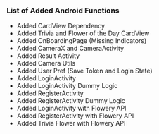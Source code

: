 ### List of Added Android Functions
* Added CardView Dependency
* Added Trivia and Flower of the Day CardView
* Added OnBoardingPage (Missing Indicators)
* Added CameraX and CameraActivity
* Added Result Activity
* Added Camera Utils
* Added User Pref (Save Token and Login State)
* Added LoginActivity 
* Added LoginActivity Dummy Logic
* Added RegisterActivity
* Added RegisterActivity Dummy Logic
* Added LoginActivity with Flowery API
* Added RegisterActivity with Flowery API
* Added Trivia Flower with Flowery API
